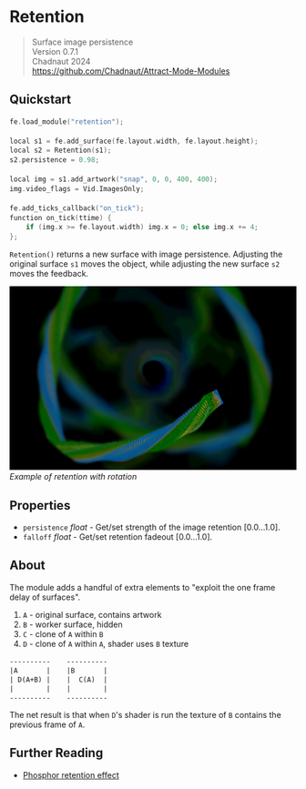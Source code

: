 # Retention

> Surface image persistence  
> Version 0.7.1  
> Chadnaut 2024  
> https://github.com/Chadnaut/Attract-Mode-Modules

## Quickstart

```cpp
fe.load_module("retention");

local s1 = fe.add_surface(fe.layout.width, fe.layout.height);
local s2 = Retention(s1);
s2.persistence = 0.98;

local img = s1.add_artwork("snap", 0, 0, 400, 400);
img.video_flags = Vid.ImagesOnly;

fe.add_ticks_callback("on_tick");
function on_tick(ttime) {
    if (img.x >= fe.layout.width) img.x = 0; else img.x += 4;
};
```

`Retention()` returns a new surface with image persistence. Adjusting the original surface `s1` moves the object, while adjusting the new surface `s2` moves the feedback.

![Example](example.png)\
*Example of retention with rotation*

## Properties

- `persistence` *float* - Get/set strength of the image retention [0.0...1.0].
- `falloff` *float* - Get/set retention fadeout [0.0...1.0].

## About

The module adds a handful of extra elements to "exploit the one frame delay of surfaces".

1. `A` - original surface, contains artwork
2. `B` - worker surface, hidden
3. `C` - clone of `A` within `B`
4. `D` - clone of `A` within `A`, shader uses `B` texture

```
----------    ----------
|A       |    |B       |
| D(A+B) |    |  C(A)  |
|        |    |        |
----------    ----------
```

The net result is that when `D`'s shader is run the texture of `B` contains the previous frame of `A`.

## Further Reading

- [Phosphor retention effect](http://forum.attractmode.org/index.php?topic=2496.msg17029)